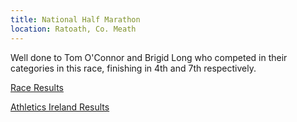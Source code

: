 ```yaml
---
title: National Half Marathon
location: Ratoath, Co. Meath
---
```


Well done to Tom O'Connor and Brigid Long who competed in their categories in this race, finishing in 4th and 7th respectively.

<a href="/races/2022-09-10-National-Half-Marathon/" target="_blank" rel="noopener noreferrer">Race Results</a>

<a href="https://www.athleticsireland.ie/downloads/other/National_Half_Marathon_Results_Final_2022_1.pdf" target="_blank" rel="noopener noreferrer">Athletics Ireland Results</a>